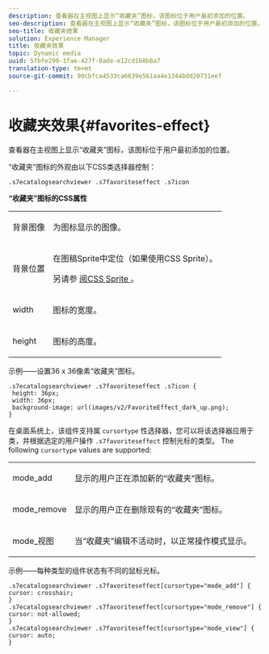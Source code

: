 ```yaml
---
description: 查看器在主视图上显示“收藏夹”图标，该图标位于用户最初添加的位置。
seo-description: 查看器在主视图上显示“收藏夹”图标，该图标位于用户最初添加的位置。
seo-title: 收藏夹效果
solution: Experience Manager
title: 收藏夹效果
topic: Dynamic media
uuid: 5fbfe299-1fae-427f-8ade-e12cd168b8a7
translation-type: tm+mt
source-git-commit: 90cbfca4533ca6639e561aa4e1344bdd20731eef

---
```



# 收藏夹效果{#favorites-effect}

查看器在主视图上显示“收藏夹”图标，该图标位于用户最初添加的位置。

<!--<a id="section_061E550C1C1D4DB2BD663A898895B38C"></a>-->

“收藏夹”图标的外观由以下CSS类选择器控制：

```
.s7ecatalogsearchviewer .s7favoriteseffect .s7icon
```

**“收藏夹”图标的CSS属性**

<table id="table_C48C56E696304C9BAFEE71BA9EA9A174"> 
 <tbody> 
  <tr> 
   <td colname="col1"> <p> <span class="codeph"> 背景图像 </span> </p> </td> 
   <td colname="col2"> <p> 为图标显示的图像。 </p> </td> 
  </tr> 
  <tr> 
   <td colname="col1"> <p> <span class="codeph"> 背景位置 </span> </p> </td> 
   <td colname="col2"> <p> 在图稿Sprite中定位（如果使用CSS Sprite）。 </p> <p>另请参 <a href="../../../c-html5-s7-aem-asset-viewers/c-html5-ecatsearch-viewer-about/c-html5-ecatsearch-viewer-customizingviewer/c-html5-ecatsearch-viewer-customizingviewer.md#section-9d570f95eb2443aca74c1b02f6e89aff" format="dita" scope="local"> 阅CSS Sprite </a>。 </p> </td> 
  </tr> 
  <tr> 
   <td colname="col1"> <p> <span class="codeph"> width </span> </p> </td> 
   <td colname="col2"> <p>图标的宽度。 </p> </td> 
  </tr> 
  <tr> 
   <td colname="col1"> <p> <span class="codeph"> height </span> </p> </td> 
   <td colname="col2"> <p>图标的高度。 </p> </td> 
  </tr> 
 </tbody> 
</table>

示例——设置36 x 36像素“收藏夹”图标。

```
.s7ecatalogsearchviewer .s7favoriteseffect .s7icon { 
 height: 36px; 
 width: 36px;  
 background-image: url(images/v2/FavoriteEffect_dark_up.png); 
}
```

在桌面系统上，该组件支持属 `cursortype` 性选择器，您可以将该选择器应用于类，并根据选定的用户操作 `.s7favoriteseffect` 控制光标的类型。 The following `cursortype` values are supported:

<table id="table_71F8F333909247E4ACFEBDE3A1370EAB"> 
 <tbody> 
  <tr> 
   <td colname="col1"> <p> <span class="codeph"> mode_add </span> </p> </td> 
   <td colname="col2"> <p>显示的用户正在添加新的“收藏夹”图标。 </p> </td> 
  </tr> 
  <tr> 
   <td colname="col1"> <p> <span class="codeph"> mode_remove </span> </p> </td> 
   <td colname="col2"> <p>显示的用户正在删除现有的“收藏夹”图标。 </p> </td> 
  </tr> 
  <tr> 
   <td colname="col1"> <p> <span class="codeph"> mode_视图 </span> </p> </td> 
   <td colname="col2"> <p>当“收藏夹”编辑不活动时，以正常操作模式显示。 </p> </td> 
  </tr> 
 </tbody> 
</table>

示例——每种类型的组件状态有不同的鼠标光标。

```
.s7ecatalogsearchviewer .s7favoriteseffect[cursortype="mode_add"] { 
cursor: crosshair; 
} 
.s7ecatalogsearchviewer .s7favoriteseffect[cursortype="mode_remove"] { 
cursor: not-allowed; 
} 
.s7ecatalogsearchviewer .s7favoriteseffect[cursortype="mode_view"] { 
cursor: auto; 
}
```

